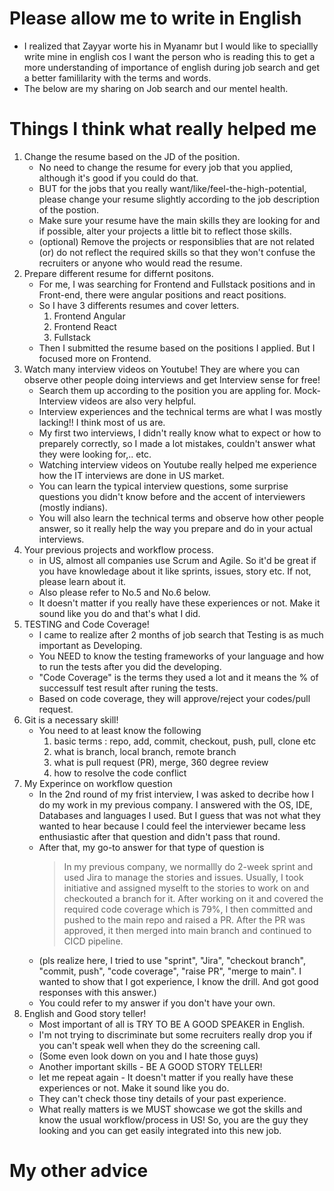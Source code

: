# Please allow me to write in English
 - I realized that Zayyar worte his in Myanamr but I would like to speciallly write mine in english cos I want the person who is reading this to get a more understanding of importance of english during job search and get a better famililarity with the terms and words.
 - The below are my sharing on Job search and our mentel health.

# Things I think what really helped me
 1. Change the resume based on the JD of the position.
     - No need to change the resume for every job that you applied, although it's good if you could do that.
     - BUT for the jobs that you really want/like/feel-the-high-potential, please change your resume slightly according to the job description of the postion.
     - Make sure your resume have the main skills they are looking for and if possible, alter your projects a little bit to reflect those skills.
     - (optional) Remove the projects or responsiblies that are not related (or) do not reflect the required skills so that they won't confuse the recruiters or anyone who would read the resume.
 2. Prepare different resume for differnt positons.
    - For me, I was searching for Frontend and Fullstack positions and in Front-end, there were angular positions and react positions.
    - So I have 3 differents resumes and cover letters. 
      1. Frontend Angular
      2. Frontend React
      3. Fullstack
    - Then I submitted the resume based on the positions I applied. But I focused more on Frontend.
  3. Watch many interview videos on Youtube! They are where you can observe other people doing interviews and get Interview sense for free!
     - Search them up according to the position you are appling for. Mock-Interview videos are also very helpful.
     - Interview experiences and the technical terms are what I was mostly lacking!! I think most of us are.
     - My first two interviews, I didn't really know what to expect or how to preparely correctly, so I made a lot mistakes, couldn't answer what they were looking for,.. etc.
     - Watching interview videos on Youtube really helped me experience how the IT interviews are done in US market.
     - You can learn the typical interview questions, some surprise questions you didn't know before and the accent of interviewers (mostly indians).
     - You will also learn the technical terms and observe how other people answer, so it really help the way you prepare and do in your actual interviews.
  4. Your previous projects and workflow process.
     - in US, almost all companies use Scrum and Agile. So it'd be great if you have knowledage about it like sprints, issues, story etc. If not, please learn about it.
     - Also please refer to No.5 and No.6 below.
     - It doesn't matter if you really have these experiences or not. Make it sound like you do and that's what I did.
  5. TESTING and Code Coverage!
     - I came to realize after 2 months of job search that Testing is as much important as Developing.
     - You NEED to know the testing frameworks of your language and how to run the tests after you did the developing.
     - "Code Coverage" is the terms they used a lot and it means the % of successulf test result after runing the tests.
     - Based on code coverage, they will approve/reject your codes/pull request.
  6. Git is a necessary skill!
      - You need to at least know the following
        1. basic terms : repo, add, commit, checkout, push, pull, clone etc
        2. what is branch, local branch, remote branch
        3. what is pull request (PR), merge, 360 degree review
        4. how to resolve the code conflict
  7. My Experince on workflow question
      - In the 2nd round of my frist interview, I was asked to decribe how I do my work in my previous company. I answered with the OS, IDE, Databases and languages I used. But I guess that was not what they wanted to hear because I could feel the interviewer became less enthusiastic after that question and didn't pass that round.
      - After that, my go-to answer for that type of question is
        > In my previous company, we normallly do 2-week sprint and used Jira to manage the stories and issues. Usually, I took initiative and assigned myselft to the stories to work on and checkouted a branch for it. After working on it and covered the required code coverage which is 79%, I then committed and pushed to the main repo and raised a PR. After the PR was approved, it then merged into main branch and continued to CICD pipeline.  
      - (pls realize here, I tried to use "sprint", "Jira", "checkout branch", "commit, push", "code coverage", "raise PR", "merge to main".  I wanted to show that I got experience, I know the drill. And got good responses with this answer.)
      - You could refer to my answer if you don't have your own.
  8. English and Good story teller!
     - Most important of all is TRY TO BE A GOOD SPEAKER in English.
     - I'm not trying to discriminate but some recruiters really drop you if you can't speak well when they do the screening call.
     - (Some even look down on you and I hate those guys)
     - Another important skills - BE A GOOD STORY TELLER! 
     - let me repeat again - It doesn't matter if you really have these experiences or not. Make it sound like you do.
     - They can't check those tiny details of your past experience.
     - What really matters is we MUST showcase we got the skills and know the usual workflow/process in US! So, you are the guy they looking and you can get easily integrated into this new job.

  # My other advice

